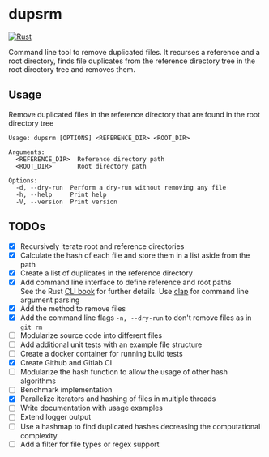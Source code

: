 # dupsrm

[![Rust](https://github.com/tf-maam/dupsrm/actions/workflows/rust.yml/badge.svg)](https://github.com/tf-maam/dupsrm/actions/workflows/rust.yml)

Command line tool to remove duplicated files.
It recurses a reference and a root directory, finds file duplicates from the reference directory tree in the root directory tree and removes them.

## Usage

Remove duplicated files in the reference directory that are found in the root directory tree

```text
Usage: dupsrm [OPTIONS] <REFERENCE_DIR> <ROOT_DIR>

Arguments:
  <REFERENCE_DIR>  Reference directory path
  <ROOT_DIR>       Root directory path

Options:
  -d, --dry-run  Perform a dry-run without removing any file
  -h, --help     Print help
  -V, --version  Print version
```

## TODOs

- [x] Recursively iterate root and reference directories
- [x] Calculate the hash of each file and store them in a list aside from the path
- [x] Create a list of duplicates in the reference directory
- [x] Add command line interface to define reference and root paths \
    See the Rust [CLI book](https://rust-cli.github.io/book/index.html) for further details.
    Use [clap](https://docs.rs/clap/latest/clap/) for command line argument parsing
- [x] Add the method to remove files
- [x] Add the command line flags `-n, --dry-run` to don't remove files as in `git rm`
- [ ] Modularize source code into different files
- [ ] Add additional unit tests with an example file structure
- [ ] Create a docker container for running build tests
- [x] Create Github and Gitlab CI
- [ ] Modularize the hash function to allow the usage of other hash algorithms
- [ ] Benchmark implementation
- [x] Parallelize iterators and hashing of files in multiple threads
- [ ] Write documentation with usage examples
- [ ] Extend logger output
- [ ] Use a hashmap to find duplicated hashes decreasing the computational complexity
- [ ] Add a filter for file types or regex support
